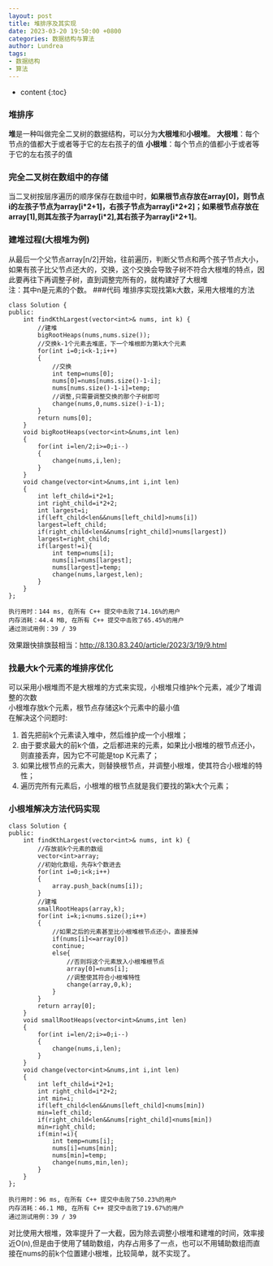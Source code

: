 ```yaml
---
layout: post
title: 堆排序及其实现
date: 2023-03-20 19:50:00 +0800
categories: 数据结构与算法
author: Lundrea
tags: 
- 数据结构 
- 算法 
---
```


* content
{:toc}

### 堆排序
**堆**是一种叫做完全二叉树的数据结构，可以分为**大根堆**和**小根堆**。
**大根堆**：每个节点的值都大于或者等于它的左右孩子的值
**小根堆**：每个节点的值都小于或者等于它的左右孩子的值












### 完全二叉树在数组中的存储
当二叉树按层序遍历的顺序保存在数组中时，**如果根节点存放在array[0]，则节点i的左孩子节点为array[i\*2+1]，右孩子节点为array[i\*2+2]；如果根节点存放在array[1],则其左孩子为array[i\*2],其右孩子为array[i\*2+1]**。
### 建堆过程(大根堆为例)
从最后一个父节点array[n/2]开始，往前遍历，判断父节点和两个孩子节点大小，如果有孩子比父节点还大的，交换，这个交换会导致子树不符合大根堆的特点，因此要再往下再调整子树，直到调整完所有的，就构建好了大根堆  
注：其中n是元素的个数。
###代码
堆排序实现找第k大数，采用大根堆的方法
```
class Solution {
public:
    int findKthLargest(vector<int>& nums, int k) {
        //建堆
        bigRootHeaps(nums,nums.size());
        //交换k-1个元素去堆底，下一个堆根即为第k大个元素
        for(int i=0;i<k-1;i++)
        {
            //交换
            int temp=nums[0];
            nums[0]=nums[nums.size()-1-i];
            nums[nums.size()-1-i]=temp;
            //调整,只需要调整交换的那个子树即可
            change(nums,0,nums.size()-i-1);
        }
        return nums[0];
    }
    void bigRootHeaps(vector<int>&nums,int len)
    {
        for(int i=len/2;i>=0;i--)
        {
            change(nums,i,len);
        }
    }
    void change(vector<int>&nums,int i,int len)
    {
        int left_child=i*2+1;
        int right_child=i*2+2;
        int largest=i;
        if(left_child<len&&nums[left_child]>nums[i])
        largest=left_child;
        if(right_child<len&&nums[right_child]>nums[largest])
        largest=right_child;
        if(largest!=i){
            int temp=nums[i];
            nums[i]=nums[largest];
            nums[largest]=temp;
            change(nums,largest,len);
        }
    }
};
```
```
执行用时：144 ms, 在所有 C++ 提交中击败了14.16%的用户
内存消耗：44.4 MB, 在所有 C++ 提交中击败了65.45%的用户
通过测试用例：39 / 39
```
效果跟快排旗鼓相当：http://8.130.83.240/article/2023/3/19/9.html
### 找最大k个元素的堆排序优化
可以采用小根堆而不是大根堆的方式来实现，小根堆只维护k个元素，减少了堆调整的次数  
小根堆存放k个元素，根节点存储这k个元素中的最小值  
在解决这个问题时:  
1. 首先把前k个元素读入堆中，然后维护成一个小根堆；  
2. 由于要求最大的前k个值，之后都进来的元素，如果比小根堆的根节点还小，则直接丢弃，因为它不可能是top K元素了；  
3. 如果比根节点的元素大，则替换根节点，并调整小根堆，使其符合小根堆的特性；  
4. 遍历完所有元素后，小根堆的根节点就是我们要找的第k大个元素；  

### 小根堆解决方法代码实现
```
class Solution {
public:
    int findKthLargest(vector<int>& nums, int k) {
        //存放前k个元素的数组
        vector<int>array;
        //初始化数组，先存k个数进去
        for(int i=0;i<k;i++)
        {
            array.push_back(nums[i]);
        }
        //建堆
        smallRootHeaps(array,k);
        for(int i=k;i<nums.size();i++)
        {
            //如果之后的元素甚至比小根堆根节点还小，直接丢掉
            if(nums[i]<=array[0])
            continue;
            else{
                //否则将这个元素放入小根堆根节点
                array[0]=nums[i];
                //调整使其符合小根堆特性
                change(array,0,k);
            }
        }
        return array[0];
    }
    void smallRootHeaps(vector<int>&nums,int len)
    {
        for(int i=len/2;i>=0;i--)
        {
            change(nums,i,len);
        }
    }
    void change(vector<int>&nums,int i,int len)
    {
        int left_child=i*2+1;
        int right_child=i*2+2;
        int min=i;
        if(left_child<len&&nums[left_child]<nums[min])
        min=left_child;
        if(right_child<len&&nums[right_child]<nums[min])
        min=right_child;
        if(min!=i){
            int temp=nums[i];
            nums[i]=nums[min];
            nums[min]=temp;
            change(nums,min,len);
        }
    }
};
```
```
执行用时：96 ms, 在所有 C++ 提交中击败了50.23%的用户
内存消耗：46.1 MB, 在所有 C++ 提交中击败了19.67%的用户
通过测试用例：39 / 39
```
对比使用大根堆，效率提升了一大截，因为除去调整小根堆和建堆的时间，效率接近O(n),但是由于使用了辅助数组，内存占用多了一点，也可以不用辅助数组而直接在nums的前k个位置建小根堆，比较简单，就不实现了。

